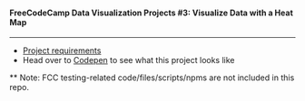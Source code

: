 #### FreeCodeCamp Data Visualization Projects #3: Visualize Data with a Heat Map
---
- [Project requirements](https://www.freecodecamp.org/learn/data-visualization/data-visualization-projects/visualize-data-with-a-heat-map)
- Head over to [Codepen](https://codepen.io/Songluck/full/RwKBOZY) to see what this project looks like

** Note: FCC testing-related code/files/scripts/npms are not included in this repo.
